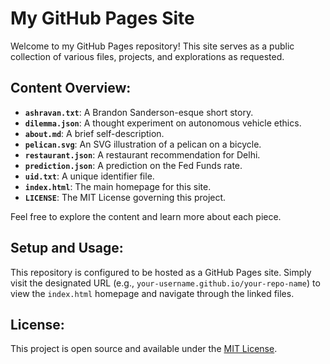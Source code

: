 # My GitHub Pages Site

Welcome to my GitHub Pages repository! This site serves as a public collection of various files, projects, and explorations as requested.

## Content Overview:

*   **`ashravan.txt`**: A Brandon Sanderson-esque short story.
*   **`dilemma.json`**: A thought experiment on autonomous vehicle ethics.
*   **`about.md`**: A brief self-description.
*   **`pelican.svg`**: An SVG illustration of a pelican on a bicycle.
*   **`restaurant.json`**: A restaurant recommendation for Delhi.
*   **`prediction.json`**: A prediction on the Fed Funds rate.
*   **`uid.txt`**: A unique identifier file.
*   **`index.html`**: The main homepage for this site.
*   **`LICENSE`**: The MIT License governing this project.

Feel free to explore the content and learn more about each piece.

## Setup and Usage:

This repository is configured to be hosted as a GitHub Pages site. Simply visit the designated URL (e.g., `your-username.github.io/your-repo-name`) to view the `index.html` homepage and navigate through the linked files.

## License:

This project is open source and available under the [MIT License](LICENSE).
